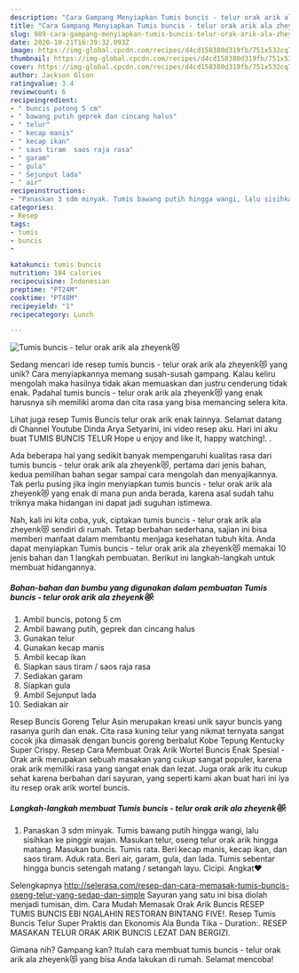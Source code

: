 ```yaml
---
description: "Cara Gampang Menyiapkan Tumis buncis - telur orak arik ala zheyenk😻 yang Menggugah Selera"
title: "Cara Gampang Menyiapkan Tumis buncis - telur orak arik ala zheyenk😻 yang Menggugah Selera"
slug: 989-cara-gampang-menyiapkan-tumis-buncis-telur-orak-arik-ala-zheyenk-yang-menggugah-selera
date: 2020-10-21T16:39:32.093Z
image: https://img-global.cpcdn.com/recipes/d4cd158380d319fb/751x532cq70/tumis-buncis-telur-orak-arik-ala-zheyenk😻-foto-resep-utama.jpg
thumbnail: https://img-global.cpcdn.com/recipes/d4cd158380d319fb/751x532cq70/tumis-buncis-telur-orak-arik-ala-zheyenk😻-foto-resep-utama.jpg
cover: https://img-global.cpcdn.com/recipes/d4cd158380d319fb/751x532cq70/tumis-buncis-telur-orak-arik-ala-zheyenk😻-foto-resep-utama.jpg
author: Jackson Olson
ratingvalue: 3.4
reviewcount: 6
recipeingredient:
- " buncis potong 5 cm"
- " bawang putih geprek dan cincang halus"
- " telur"
- " kecap manis"
- " kecap ikan"
- " saus tiram  saos raja rasa"
- " garam"
- " gula"
- " Sejunput lada"
- " air"
recipeinstructions:
- "Panaskan 3 sdm minyak. Tumis bawang putih hingga wangi, lalu sisihkan ke pinggir wajan. Masukan telur, oseng telur orak arik hingga matang. Masukan buncis. Tumis rata. Beri kecap manis, kecap ikan, dan saos tiram. Aduk rata. Beri air, garam, gula, dan lada. Tumis sebentar hingga buncis setengah matang / setangah layu. Cicipi. Angkat❤️"
categories:
- Resep
tags:
- tumis
- buncis
- 

katakunci: tumis buncis  
nutrition: 184 calories
recipecuisine: Indonesian
preptime: "PT24M"
cooktime: "PT48M"
recipeyield: "1"
recipecategory: Lunch

---
```



![Tumis buncis - telur orak arik ala zheyenk😻](https://img-global.cpcdn.com/recipes/d4cd158380d319fb/751x532cq70/tumis-buncis-telur-orak-arik-ala-zheyenk😻-foto-resep-utama.jpg)

Sedang mencari ide resep tumis buncis - telur orak arik ala zheyenk😻 yang unik? Cara menyiapkannya memang susah-susah gampang. Kalau keliru mengolah maka hasilnya tidak akan memuaskan dan justru cenderung tidak enak. Padahal tumis buncis - telur orak arik ala zheyenk😻 yang enak harusnya sih memiliki aroma dan cita rasa yang bisa memancing selera kita.

Lihat juga resep Tumis Buncis telur orak arik enak lainnya. Selamat datang di Channel Youtube Dinda Arya Setyarini, ini video resep aku. Hari ini aku buat TUMIS BUNCIS TELUR Hope u enjoy and like it, happy watching!. .

Ada beberapa hal yang sedikit banyak mempengaruhi kualitas rasa dari tumis buncis - telur orak arik ala zheyenk😻, pertama dari jenis bahan, kedua pemilihan bahan segar sampai cara mengolah dan menyajikannya. Tak perlu pusing jika ingin menyiapkan tumis buncis - telur orak arik ala zheyenk😻 yang enak di mana pun anda berada, karena asal sudah tahu triknya maka hidangan ini dapat jadi suguhan istimewa.


Nah, kali ini kita coba, yuk, ciptakan tumis buncis - telur orak arik ala zheyenk😻 sendiri di rumah. Tetap berbahan sederhana, sajian ini bisa memberi manfaat dalam membantu menjaga kesehatan tubuh kita. Anda dapat menyiapkan Tumis buncis - telur orak arik ala zheyenk😻 memakai 10 jenis bahan dan 1 langkah pembuatan. Berikut ini langkah-langkah untuk membuat hidangannya.

<!--inarticleads1-->

##### Bahan-bahan dan bumbu yang digunakan dalam pembuatan Tumis buncis - telur orak arik ala zheyenk😻:

1. Ambil  buncis, potong 5 cm
1. Ambil  bawang putih, geprek dan cincang halus
1. Gunakan  telur
1. Gunakan  kecap manis
1. Ambil  kecap ikan
1. Siapkan  saus tiram / saos raja rasa
1. Sediakan  garam
1. Siapkan  gula
1. Ambil  Sejunput lada
1. Sediakan  air


Resep Buncis Goreng Telur Asin merupakan kreasi unik sayur buncis yang rasanya gurih dan enak. Cita rasa kuning telur yang nikmat ternyata sangat cocok jika dimasak dengan buncis goreng berbalut Kobe Tepung Kentucky Super Crispy. Resep Cara Membuat Orak Arik Wortel Buncis Enak Spesial - Orak arik merupakan sebuah masakan yang cukup sangat populer, karena orak arik memiliki rasa yang sangat enak dan lezat. Juga orak arik itu cukup sehat karena berbahan dari sayuran, yang seperti kami akan buat hari ini iya itu resep orak arik wortel buncis. 

<!--inarticleads2-->

##### Langkah-langkah membuat Tumis buncis - telur orak arik ala zheyenk😻:

1. Panaskan 3 sdm minyak. Tumis bawang putih hingga wangi, lalu sisihkan ke pinggir wajan. Masukan telur, oseng telur orak arik hingga matang. Masukan buncis. Tumis rata. Beri kecap manis, kecap ikan, dan saos tiram. Aduk rata. Beri air, garam, gula, dan lada. Tumis sebentar hingga buncis setengah matang / setangah layu. Cicipi. Angkat❤️


Selengkapnya http://selerasa.com/resep-dan-cara-memasak-tumis-buncis-oseng-telur-yang-sedap-dan-simple Sayuran yang satu ini bisa diolah menjadi tumisan, dim. Cara Mudah Memasak Orak Arik Buncis RESEP TUMIS BUNCIS EBI NGALAHIN RESTORAN BINTANG FIVE!. Resep Tumis Buncis Telur Super Praktis dan Ekonomis Ala Bunda Tika - Duration:. RESEP MASAKAN TELUR ORAK ARIK BUNCIS LEZAT DAN BERGIZI. 

Gimana nih? Gampang kan? Itulah cara membuat tumis buncis - telur orak arik ala zheyenk😻 yang bisa Anda lakukan di rumah. Selamat mencoba!
